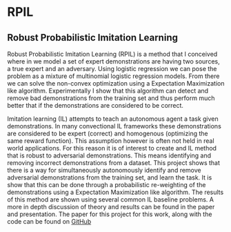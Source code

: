 # RPIL
## Robust Probabilistic Imitation Learning

Robust Probabilistic Imitation Learning (RPIL) is a method that I conceived where in we model a set of expert demonstrations are having two sources, a true expert and an adversary. Using logistic regression we can pose the problem as a mixture of multinomial logistic regression models. From there we can solve the non-convex optimization using a Expectation Maximization like algorithm. Experimentally I show that this algorithm can detect and remove bad demonstrations from the training set and thus perform much better that if the demonstrations are considered to be correct.


Imitation learning (IL) attempts to teach an autonomous agent a task given demonstrations. In many convectional IL frameworks these demonstrations are considered to be expert (correct) and homogenous (optimizing the same reward function). This assumption however is often not held in real world applications. For this reason it is of interest to create and IL method that is robust to adversarial demonstrations. This means identifying and removing incorrect demonstrations from a dataset. This project shows that there is a way for simultaneously autonomously identify and remove adversarial demonstrations from the training set, and learn the task. It is show that this can be done through a probabilistic re-weighting of the demonstrations using a Expectation Maximization like algorithm. The results of this method are shown using several common IL baseline problems. A more in depth discussion of theory and results can be found in the paper and presentation. The paper for this project for this work, along with the code can be found on [GitHub](https://github.com/brendanjcrowe/RPIL)
